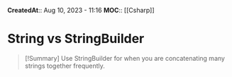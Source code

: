 **CreatedAt**:: Aug 10, 2023 - 11:16
**MOC**:: [[Csharp]]
# String vs StringBuilder

>[!Summary]
> Use StringBuilder for when you are concatenating many strings together frequently. 
